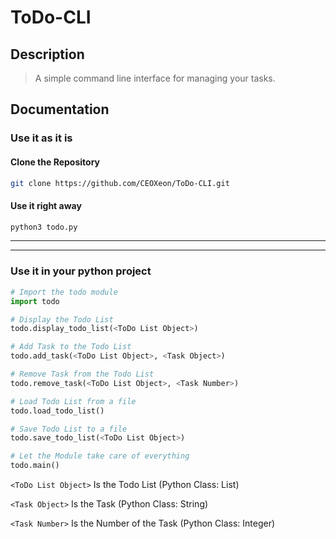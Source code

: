 # ToDo-CLI

## Description

> A simple command line interface for managing your tasks.

## Documentation

### Use it as it is

#### **Clone the Repository**

```bash
git clone https://github.com/CEOXeon/ToDo-CLI.git
```

#### **Use it right away**

```bash
python3 todo.py
```

---
---

### Use it in your python project

```python
# Import the todo module
import todo

# Display the Todo List
todo.display_todo_list(<ToDo List Object>)

# Add Task to the Todo List
todo.add_task(<ToDo List Object>, <Task Object>)

# Remove Task from the Todo List
todo.remove_task(<ToDo List Object>, <Task Number>)

# Load Todo List from a file
todo.load_todo_list()

# Save Todo List to a file
todo.save_todo_list(<ToDo List Object>)

# Let the Module take care of everything
todo.main()
```

```<ToDo List Object>``` Is the Todo List (Python Class: List)

```<Task Object>``` Is the Task (Python Class: String)

```<Task Number>``` Is the Number of the Task (Python Class: Integer)

